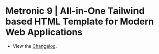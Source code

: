# Metronic 9 | All-in-One Tailwind based HTML Template for Modern Web Applications

- View the [Changelog](https://keenthemes.com/metronic/tailwind/docs/changelog).